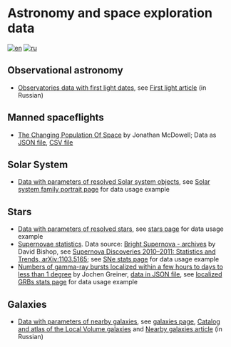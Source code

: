 # Astronomy and space exploration data

[![en](https://img.shields.io/badge/lang-en-red.svg)](README.md)
[![ru](https://img.shields.io/badge/lang-ru-green.svg)](README-ru.md)

## Observational astronomy

* [Observatories data with first light dates](./observatories.json),
  see [First light article](https://vk.com/@planetariumvg-pervyi-svet-kak-observatorii-nachinaut-rabotu) (in Russian)

## Manned spaceflights

* [The Changing Population Of Space](https://planet4589.org/space/astro/web/pop.html) by Jonathan McDowell;
  Data as [JSON file](./space_population.json), [CSV file](./space_population.csv)

## Solar System

* [Data with parameters of resolved Solar system objects](./solarsystem/resolved.json),
  see [Solar system family portrait page](https://gvard.github.io/solarsystem/resolved/) for data usage example

## Stars

* [Data with parameters of resolved stars](./stars/resolved.json),
  see [stars page](https://gvard.github.io/stars/resolved/) for data usage example
* [Supernovae statistics](./stars/sne-stats.json).
  Data source:
  [Bright Supernova - archives](https://rochesterastronomy.org/snimages/archives.html) by David Bishop,
  see [Supernova Discoveries 2010–2011: Statistics and Trends, arXiv:1103.5165](https://arxiv.org/abs/1103.5165);
  see [SNe stats page](https://gvard.github.io/stars/snstats/) for data usage example
* [Numbers of gamma-ray bursts localized within a few hours to days to less than 1 degree](https://www.mpe.mpg.de/~jcg/grbgen.html) by Jochen Greiner,
  [data in JSON file](./stars/grbs-localized-stats.json),
  see [localized GRBs stats page](https://gvard.github.io/grb/stats/) for data usage example

## Galaxies

* [Data with parameters of nearby galaxies](./galaxies/nearby.json),
  see [galaxies page](https://gvard.github.io/galaxies/),
  [Catalog and atlas of the Local Volume galaxies](https://www.sao.ru/lv/lvgdb/introduction.php) and
  [Nearby galaxies article](https://vk.com/@planetariumvg-astronomicheskie-dannye-galaktiki-mestnogo-obema) (in Russian)
